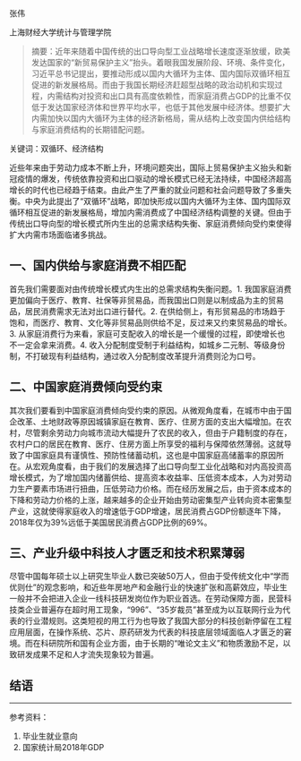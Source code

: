 

张伟 

上海财经大学统计与管理学院 

> 摘要：近年来随着中国传统的出口导向型工业战略增长速度逐渐放缓，欧美发达国家的“新贸易保护主义”抬头。着眼我国发展阶段、环境、条件变化，习近平总书记提出，要推动形成以国内大循环为主体、国内国际双循环相互促进的新发展格局。而由于我国长期经济赶超型战略的政治动机和实现过程，内需结构对投资和出口具有高度依赖性，而家庭消费占GDP的比重不仅低于发达国家经济体和世界平均水平，也低于其他发展中经济体。想要扩大内需加快以国内大循环为主体的经济新格局，需从结构上改变国内供给结构与家庭消费结构的长期错配问题。

关键词：双循环、经济结构

近些年来由于劳动力成本不断上升，环境问题突出，国际上贸易保护主义抬头和新冠疫情的爆发，传统依靠投资和出口驱动的增长模式已经无法持续，中国经济超高增长的时代也已经趋于结束。由此产生了严重的就业问题和社会问题导致了多重失衡。中央为此提出了“双循环”战略，即加快形成以国内大循环为主体、国内国际双循环相互促进的新发展格局，增加内需消费成了中国经济结构调整的关键。但由于传统出口导向型的增长模式所内生出的总需求结构失衡、家庭消费倾向受约束使得扩大内需市场面临诸多挑战。

## 一、国内供给与家庭消费不相匹配

首先我们需要面对由传统增长模式内生出的总需求结构失衡问题。1. 我国家庭消费更加偏向于医疗、教育、社保等非贸易品，而我国出口则是以制成品为主的贸易品，居民消费需求无法对出口进行替代。2. 在供给侧上，有形贸易品的市场趋于饱和，而医疗、教育、文化等非贸易品则供给不足，反过来又约束贸易品的增长。3. 从家庭消费行为来看，家庭可支配收入的增长是一个缓慢的过程，即使增长也不一定会拿来消费。4. 收入分配制度受制于利益结构，如城乡二元制、等级身份制，不打破现有利益结构，通过收入分配制度改革提升消费则沦为口号。

## 二、中国家庭消费倾向受约束

其次我们要看到中国家庭消费倾向受约束的原因。从微观角度看，在城市中由于国企改革、土地财政等原因城镇家庭在教育、医疗、住房方面的支出大幅增加。在农村，尽管剩余劳动力向城市流动大幅提升了农民的收入，但由于户籍制度的存在，农村户口的居民在教育、医疗、住房方面上所享受的福利与保障依然薄弱。这就导致了中国家庭具有谨慎性、预防性储蓄动机，这也是中国家庭高储蓄率的原因所在。从宏观角度看，由于我们的发展选择了出口导向型工业化战略和对内高投资高增长模式，为了增加国内储蓄供给、提高资本收益率、压低资本成本，人为对劳动力生产要素市场进行扭曲，压低劳动力价格。而在经历发展之后，由于资本成本的下降和劳动力价格的上涨，越来越多的企业开始由劳动密集型产业转向资本密集型产业，这就使得家庭收入的增速低于GDP增速，居民消费占GDP份额逐年下降，2018年仅为39%远低于美国居民消费占GDP比例的69%。

## 三、产业升级中科技人才匮乏和技术积累薄弱

尽管中国每年硕士以上研究生毕业人数已突破50万人，但由于受传统文化中“学而优则仕”的观念影响，和近些年房地产和金融行业的快速扩张和高薪效应，毕业生一般并不会把进入企业一线科技研发岗位作为职业首选。在劳动保障方面，民营科技类企业普遍存在超时用工现象，“996”、“35岁裁员”甚至成为以互联网行业为代表的行业潜规则。这类短视的用工行为也导致了我国大部分的科技创新停留在工程应用层面，在操作系统、芯片、原药研发为代表的科技底层领域面临人才匮乏的窘境。而在科研院所和国有企业方面，由于长期的“唯论文主义”和物质激励不足，以致研发成果不足和人才流失现象较为普遍。

## 结语

----

参考资料：

1. 毕业生就业意向
2. 国家统计局2018年GDP




